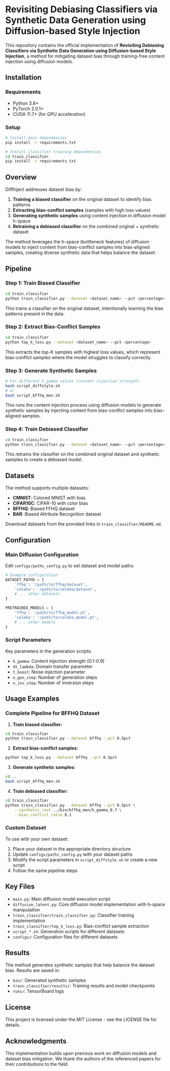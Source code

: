 
# Revisiting Debiasing Classifiers via Synthetic Data Generation using Diffusion-based Style Injection

This repository contains the official implementation of **Revisiting Debiasing Classifiers via Synthetic Data Generation using Diffusion-based Style Injection**, a method for mitigating dataset bias through training-free content injection using diffusion models.


## Installation

### Requirements
- Python 3.8+
- PyTorch 2.0.1+
- CUDA 11.7+ (for GPU acceleration)

### Setup
```bash
# Install main dependencies
pip install -r requirements.txt

# Install classifier training dependencies
cd train_classifier
pip install -r requirements.txt
```


## Overview

DiffInject addresses dataset bias by:
1. **Training a biased classifier** on the original dataset to identify bias patterns
2. **Extracting bias-conflict samples** (samples with high loss values) 
3. **Generating synthetic samples** using content injection in diffusion model h-space
4. **Retraining a debiased classifier** on the combined original + synthetic dataset

The method leverages the h-space (bottleneck features) of diffusion models to inject content from bias-conflict samples into bias-aligned samples, creating diverse synthetic data that helps balance the dataset.

## Pipeline

### Step 1: Train Biased Classifier
```bash
cd train_classifier
python train_classifier.py --dataset <dataset_name> --pct <percentage>
```

This trains a classifier on the original dataset, intentionally learning the bias patterns present in the data.

### Step 2: Extract Bias-Conflict Samples
```bash
cd train_classifier
python top_k_loss.py --dataset <dataset_name> --pct <percentage>
```

This extracts the top-K samples with highest loss values, which represent bias-conflict samples where the model struggles to classify correctly.

### Step 3: Generate Synthetic Samples
```bash
# For different h_gamma values (content injection strength)
bash script_diffstyle.sh
# or
bash script_bffhq_men.sh
```

This runs the content injection process using diffusion models to generate synthetic samples by injecting content from bias-conflict samples into bias-aligned samples.

### Step 4: Train Debiased Classifier
```bash
cd train_classifier
python train_classifier.py --dataset <dataset_name> --pct <percentage> --synthetic_root <path_to_synthetic_samples>
```

This retrains the classifier on the combined original dataset and synthetic samples to create a debiased model.


## Datasets

The method supports multiple datasets:
- **CMNIST**: Colored MNIST with bias
- **CIFAR10C**: CIFAR-10 with color bias
- **BFFHQ**: Biased FFHQ dataset
- **BAR**: Biased Attribute Recognition dataset

Download datasets from the provided links in `train_classifier/README.md`.

## Configuration

### Main Diffusion Configuration
Edit `configs/paths_config.py` to set dataset and model paths:
```python
# Example configuration
DATASET_PATHS = {
    'ffhq': '/path/to/ffhq/dataset',
    'celeba': '/path/to/celeba/dataset',
    # ... other datasets
}

PRETRAINED_MODELS = {
    'ffhq': '/path/to/ffhq_model.pt',
    'celeba': '/path/to/celeba_model.pt',
    # ... other models
}
```

### Script Parameters
Key parameters in the generation scripts:
- `h_gamma`: Content injection strength (0.1-0.9)
- `dt_lambda`: Domain transfer parameter
- `t_boost`: Noise injection parameter
- `n_gen_step`: Number of generation steps
- `n_inv_step`: Number of inversion steps

## Usage Examples

### Complete Pipeline for BFFHQ Dataset

1. **Train biased classifier:**
```bash
cd train_classifier
python train_classifier.py --dataset bffhq --pct 0.5pct
```

2. **Extract bias-conflict samples:**
```bash
python top_k_loss.py --dataset bffhq --pct 0.5pct
```

3. **Generate synthetic samples:**
```bash
cd ..
bash script_bffhq_men.sh
```

4. **Train debiased classifier:**
```bash
cd train_classifier
python train_classifier.py --dataset bffhq --pct 0.5pct \
    --synthetic_root ../bin/bffhq_men/h_gamma_0.7 \
    --bias_conflict_ratio 0.1
```

### Custom Dataset

To use with your own dataset:

1. Place your dataset in the appropriate directory structure
2. Update `configs/paths_config.py` with your dataset paths
3. Modify the script parameters in `script_diffstyle.sh` or create a new script
4. Follow the same pipeline steps

## Key Files

- `main.py`: Main diffusion model execution script
- `diffusion_latent.py`: Core diffusion model implementation with h-space manipulation
- `train_classifier/train_classifier.py`: Classifier training implementation
- `train_classifier/top_k_loss.py`: Bias-conflict sample extraction
- `script_*.sh`: Generation scripts for different datasets
- `configs/`: Configuration files for different datasets

## Results

The method generates synthetic samples that help balance the dataset bias. Results are saved in:
- `bin/`: Generated synthetic samples
- `train_classifier/results/`: Training results and model checkpoints
- `runs/`: TensorBoard logs


## License

This project is licensed under the MIT License - see the LICENSE file for details.

## Acknowledgments

This implementation builds upon previous work on diffusion models and dataset bias mitigation. We thank the authors of the referenced papers for their contributions to the field.
